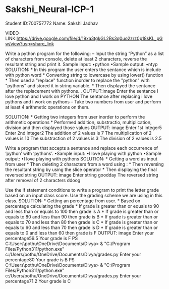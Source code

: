 # Sakshi_Neural-ICP-1

Student ID:700757772
Name: Sakshi Jadhav

VIDEO-LINK:https://drive.google.com/file/d/19xa3tgkGL2Bs3q0uo2zrz0p18sKL_pGw/view?usp=share_link

Write a python program for the following: – Input the string “Python” as a list of characters from console, delete at least 2 characters, reverse the resultant string and print it. Sample input: •python •Sample output: •ntyp SOLUTION: * In this program the user enters the sentance which is include with python word * Converting string to lowercase by using lower() function * Then used a "replace" function inorder to replace the "python" with "pythons" and stored it in string variable. * Then displayed the sentance after the replacement with pythons... OUTPUT:image Enter the sentance I love python and I work on PYTHON The sentance after replacing i love pythons and i work on pythons
– Take two numbers from user and perform at least 4 arithmetic operations on them.

SOLUTION: * Getting two integers from user inorder to perform the arithmetic operations * Performed addition, substractio, multiplication, division and then displayed those values OUTPUT: image Enter 1st integer5 Enter 2nd integer2 The addition of 2 values is 7 The multiplication of 2 values is 10 The substraction of 2 values is 3 The division of 2 values is 2.5

Write a program that accepts a sentence and replace each occurrence of ‘python’ with ‘pythons’. •Sample input: •I love playing with python •Sample output: •I love playing with pythons
SOLUTION: * Getting a word as input from user * Then deleting 2 characters from a word using : * Then reversing the resultant string by using the slice operator * Then displaying the final reversed string OUTPUT: image Enter string goodday The reversed string after removal of 2 characters ddoog

Use the if statement conditions to write a program to print the letter grade based on an input class score. Use the grading scheme we are using in this class.
SOLUTION: * Getting an percentage from user. * Based on percentage calculating the grade * If grade is greater than or equals to 90 and less than or equals to 100 then grade is A * If grade is greater than or equals to 80 and less than 90 then grade is B * If grade is greater than or equals to 70 and less than 80 then grade is C * If grade is greater than or equals to 60 and less than 70 then grade is D * If grade is greater than or equals to 0 and less than 60 then grade is F OUTPUT: image Enter your percentage59.5 Your grade is F PS C:\Users\pothu\OneDrive\Documents\Divya> & "C:/Program Files/Python311/python.exe" c:/Users/pothu/OneDrive/Documents/Divya/grades.py Enter your percentage80 Your grade is B PS C:\Users\pothu\OneDrive\Documents\Divya> & "C:/Program Files/Python311/python.exe" c:/Users/pothu/OneDrive/Documents/Divya/grades.py Enter your percentage71.2 Your grade is C
